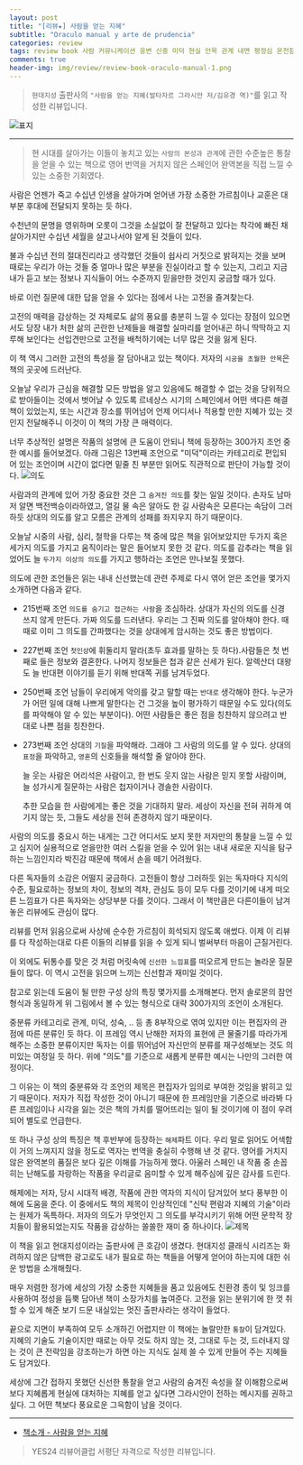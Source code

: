 ```yaml
---  
layout: post  
title: "[리뷰★] 사람을 얻는 지혜"  
subtitle: "Oraculo manual y arte de prudencia"  
categories: review  
tags: review book 사람 커뮤니케이션 웅변 신중 미덕 현실 안목 관계 내면 평정심 온전함 성숙 처세술 지혜    
comments: true  
header-img: img/review/review-book-oraculo-manual-1.png
---  
```

  
> `현대지성` 출판사의 `"사람을 얻는 지혜(발타자르 그라시안 저/김유경 역)"`를 읽고 작성한 리뷰입니다.  

![표지](https://telegeam.github.io/assets/img/review/review-book-oraculo-manual-1.png)  

---

> 현 시대를 살아가는 이들이 놓치고 있는 `사람의 본성과 관계`에 관한 수준높은 통찰을 얻을 수 있는 책으로 영어 번역을 거치지 않은 스페인어 완역본을 직접 느낄 수 있는 소중한 기회였다.

사람은 언젠가 죽고 수십년 인생을 살아가며 얻어낸 가장 소중한 가르침이나 교훈은 대부분 후대에 전달되지 못하는 듯 하다. 

수천년의 문명을 영위하며 오롯이 그것을 소실없이 잘 전달하고 있다는 착각에 빠진 채 살아가지만 수십년 세월을 살고나서야 알게 된 것들이 있다. 

불과 수십년 전의 절대진리라고 생각했던 것들이 쉽사리 거짓으로 밝혀지는 것을 보며 때로는 우리가 아는 것들 중 얼마나 많은 부분을 진실이라고 할 수 있는지, 그리고 지금 내가 듣고 보는 정보나 지식들이 어느 수준까지 믿을만한 것인지 궁금할 때가 있다. 

바로 이런 질문에 대한 답을 얻을 수 있다는 점에서 나는 고전을 즐겨찾는다. 

고전의 매력을 감상하는 것 자체로도 삶의 풍요를 충분히 느낄 수 있다는 장점이 있으면서도 당장 내가 처한 삶의 곤란한 난제들을 해결할 실마리를 얻어내곤 하니 딱딱하고 지루해 보인다는 선입견만으로 고전을 배척하기에는 너무 많은 것을 잃게 된다. 

이 책 역시 그러한 고전의 특성을 잘 담아내고 있는 책이다. 저자의 `시공을 초월한 안목`은 책의 곳곳에 드러난다. 

오늘날 우리가 근심을 해결할 모든 방법을 알고 있음에도 해결할 수 없는 것을 당위적으로 받아들이는 것에서 벗어날 수 있도록 르네상스 시기의 스페인에서 어떤 색다른 해결책이 있었는지, 또는 시간과 장소를 뛰어넘어 언제 어디서나 적용할 만한 지혜가 있는 것인지 전달해주니 이것이 이 책의 가장 큰 매력이다. 

너무 추상적인 설명은 작품의 설명에 큰 도움이 안되니 책에 등장하는 300가지 조언 중 한 예시를 들어보겠다. 아래 그림은 13번째 조언으로 "미덕"이라는 카테고리로 편입되어 있는 조언이며 시간이 없다면 밑줄 친 부분만 읽어도 직관적으로 판단이 가능할 것이다. 
![의도](https://telegeam.github.io/assets/img/review/review-book-oraculo-manual-2.png)  

사람과의 관계에 있어 가장 중요한 것은 그 `숨겨진 의도`를 찾는 일일 것이다. 손자도 남마저 알면 백전백승이라하였고, 열길 물 속은 알아도 한 길 사람속은 모른다는 속담이 그러하듯 상대의 의도를 알고 모름은 관계의 성패를 좌지우지 하기 때문이다. 

오늘날 시중의 사람, 심리, 철학을 다루는 책 중에 많은 책을 읽어보았지만 두가지 혹은 세가지 의도를 가지고 움직이라는 말은 들어보지 못한 것 같다. 의도를 감추라는 책을 읽었어도 늘 `두가지 이상의 의도`를 가지고 행하라는 조언은 만나보질 못했다.

의도에 관한 조언들은 읽는 내내 신선했는데 관련 주제로 다시 엮어 얻은 조언을 몇가지 소개하면 다음과 같다. 

* 215번째 조언
  `의도를 숨기고 접근하는 사람`을 조심하라. 상대가 자신의 의도를 신경 쓰지 않게 만든다. 가짜 의도를 드러낸다. 우리는 그 진짜 의도를 알아채야 한다. 때때로 이미 그 의도를 간파했다는 것을 상대에게 암시하는 것도 좋은 방법이다. 

* 227번째 조언
  `첫인상`에 휘둘리지 말라(초두 효과를 말하는 듯 하다).사람들은 첫 번째로 들은 정보와 결혼한다. 나머지 정보들은 첩과 같은 신세가 된다. 알렉산더 대왕도 늘 반대편 이야기를 듣기 위해 반대쪽 귀를 남겨두었다. 

* 250번째 조언
  남들이 우리에게 악의를 갖고 말할 때는 `반대로` 생각해야 한다. 누군가가 어떤 일에 대해 나쁘게 말한다는 건 그것을 높이 평가하기 때문일 수도 있다(의도를 파악해야 알 수 있는 부분이다). 어떤 사람들은 좋은 점을 칭찬하지 않으려고 반대로 나쁜 점을 칭찬한다.

* 273번째 조언
  상대의 `기질`을 파악해라. 그래야 그 사람의 의도를 알 수 있다. 상대의 `표정`을 파악하고, `영혼`의 신호들을 해석할 줄 알아야 한다. 
  
  늘 웃는 사람은 어리석은 사람이고, 한 번도 웃지 않는 사람은 믿지 못할 사람이며, 늘 성가시게 질문하는 사람은 첩자이거나 경솔한 사람이다. 
  
  추한 모습을 한 사람에게는 좋은 것을 기대하지 말라. 세상이 자신을 전혀 귀하게 여기지 않는 듯, 그들도 세상을 전혀 존경하지 않기 때문이다.

사람의 의도를 중요시 하는 내게는 그간 어디서도 보지 못한 저자만의 통찰을 느낄 수 있고 심지어 실용적으로 얻을만한 여러 스킬을 얻을 수 있어 읽는 내내 새로운 지식을 탐구하는 느낌인지라 박진감 때문에 책에서 손을 떼기 어려웠다. 

다른 독자들의 소감은 어떨지 궁금하다. 고전들이 항상 그러하듯 읽는 독자마다 지식의 수준, 필요로하는 정보의 차이, 정보의 격차, 관심도 등이 모두 다를 것이기에 내게 떠오른 느낌표가 다른 독자와는 상당부분 다를 것이다. 그래서 이 책만큼은 다른이들이 남겨놓은 리뷰에도 관심이 많다. 

리뷰를 먼저 읽음으로써 사상에 순수한 가르침이 희석되지 않도록 애썼다. 이제 이 리뷰를 다 작성하는대로 다른 이들의 리뷰를 읽을 수 있게 되니 벌써부터 마음이 근질거린다.

이 외에도 뒤통수를 맞은 것 처럼 머릿속에 `신선한 느낌표`를 떠오르게 만드는 놀라운 질문들이 많다. 이 역시 고전을 읽으며 느끼는 신선함과 재미일 것이다. 

참고로 읽는데 도움이 될 만한 구성 상의 특징 몇가지를 소개해본다. 먼저 솔로몬의 잠언 형식과 동일하게 위 그림에서 볼 수 있는 형식으로 대략 300가지의 조언이 소개된다. 

중분류 카테고리로 관계, 미덕, 성숙, .. 등 총 8부작으로 엮여 있지만 이는 편집자의 관점에 따른 분류인 듯 하다. 이 프레임 역시 난해한 저자의 표현에 큰 물줄기를 따라가게 해주는 소중한 분류이지만 독자는 이를 뛰어넘어 자신만의 분류를 재구성해보는 것도 의미있는 여정일 듯 하다. 위에 "의도"를 기준으로 새롭게 분류한 예시는 나만의 그러한 여정이다.

그 이유는 이 책의 중분류와 각 조언의 제목은 편집자가 임의로 부여한 것임을 밝히고 있기 때문이다. 저자가 직접 작성한 것이 아니기 때문에 한 프레임만을 기준으로 바라봐 다른 프레임이나 시각을 잃는 것은 책의 가치를 떨어뜨리는 일이 될 것이기에 이 점이 우려되어 별도로 언급한다.

또 하나 구성 상의 특징은 책 후반부에 등장하는 `해제`파트 이다. 우리 말로 읽어도 어색함이 거의 느껴지지 않을 정도로 역자는 번역을 충실히 수행해 낸 것 같다. 영어를 거치지 않은 완역본의 품질은 보다 깊은 이해를 가능하게 했다. 아울러 스페인 내 작품 중 손꼽히는 난해도를 자랑하는 작품을 우리글로 음미할 수 있게 해주심에 깊은 감사를 드린다. 

해제에는 저자, 당시 시대적 배경, 작품에 관한 역자의 지식이 담겨있어 보다 풍부한 이해에 도움을 준다. 이 중에서도 책의 제목이 인상적인데 "신탁 편람과 지혜의 기술"이라는 원제가 독특하다. 저자의 의도가 무엇인지 그 의도를 부각시키기 위해 어떤 문학적 장치들이 활용되었는지도 작품을 감상하는 쏠쏠한 재미 중 하나이다. 
![제목](https://telegeam.github.io/assets/img/review/review-book-oraculo-manual-3.png)  

이 책을 읽고 현대지성이라는 출판사에 큰 호감이 생겼다. 현대지성 클래식 시리즈는 화려하지 않은 담백한 광고로도 내가 필요로 하는 책들을 어떻게 얻어야 하는지에 대한 쉬운 방법을 소개해줬다. 

매우 저렴한 정가에 세상의 가장 소중한 지혜들을 품고 있음에도 친환경 종이 및 잉크를 사용하여 정성을 듬뿍 담아낸 책이 소장가치를 높여준다. 고전을 읽는 분위기에 한 껏 취할 수 있게 해준 보기 드문 내실있는 멋진 출판사라는 생각이 들었다. 

끝으로 지면이 부족하여 모두 소개하긴 어렵지만 이 책에는 놀랄만한 `통찰`이 담겨있다. 지혜의 기술도 기술이지만 때로는 아무 것도 하지 않는 것, 그대로 두는 것, 드러내지 않는 것이 큰 전략임을 강조하는가 하면 아는 지식도 실제 쓸 수 있게 만들어 주는 지혜들도 담겨있다. 

세상에 그간 접하지 못했던 신선한 통찰을 얻고 사람의 숨겨진 속성을 잘 이해함으로써 보다 지혜롭게 현실에 대처하는 지혜를 얻고 싶다면 그라시안이 전하는 메시지를 권하고 싶다. 그 어떤 책보다 풍요로운 그윽함이 남을 것이다. 

---

* [책소개 - 사람을 얻는 지혜](http://www.yes24.com/Product/Goods/115033554)

> YES24 리뷰어클럽 서평단 자격으로 작성한 리뷰입니다.